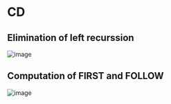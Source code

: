 # CD

## Elimination of left recurssion
![image](https://user-images.githubusercontent.com/90020450/167540951-a69647e4-8f26-41d8-a762-2af814a95694.png)

## Computation of FIRST and FOLLOW
![image](https://user-images.githubusercontent.com/90020450/167541179-aa65bb00-3f99-4300-bce8-8731cc656be4.png)
